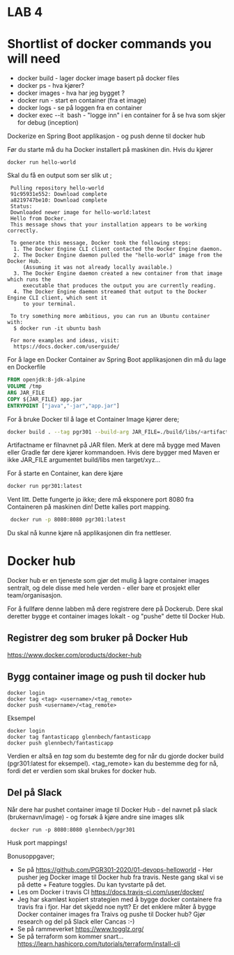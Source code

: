 # LAB 4

# Shortlist of docker commands you will need

* docker build - lager docker image basert på docker files
* docker ps - hva kjører? 
* docker images - hva har jeg bygget ? 
* docker run - start en container (fra et image)
* docker logs - se på loggen fra en container 
* docker exec --it <image> bash - "logge inn" i en container for å se hva som skjer for debug (inception) 

Dockerize en Spring Boot applikasjon - og push denne til docker hub

Før du starte må du ha Docker installert på maskinen din. Hvis du kjører

```docker run hello-world``` 

Skal du få en output som ser slik ut ; 

```Unable to find image hello-world:latest locally
 Pulling repository hello-world
 91c95931e552: Download complete
 a8219747be10: Download complete
 Status: 
 Downloaded newer image for hello-world:latest
 Hello from Docker.
 This message shows that your installation appears to be working correctly.

 To generate this message, Docker took the following steps:
  1. The Docker Engine CLI client contacted the Docker Engine daemon.
  2. The Docker Engine daemon pulled the "hello-world" image from the Docker Hub.
     (Assuming it was not already locally available.)
  3. The Docker Engine daemon created a new container from that image which runs the
     executable that produces the output you are currently reading.
  4. The Docker Engine daemon streamed that output to the Docker Engine CLI client, which sent it
     to your terminal.

 To try something more ambitious, you can run an Ubuntu container with:
  $ docker run -it ubuntu bash

 For more examples and ideas, visit:
  https://docs.docker.com/userguide/

```
For å lage en Docker Container av Spring Boot applikasjonen din må du lage en Dockerfile

```dockerfile
FROM openjdk:8-jdk-alpine
VOLUME /tmp
ARG JAR_FILE
COPY ${JAR_FILE} app.jar
ENTRYPOINT ["java","-jar","app.jar"]

```

For å bruke Docker til å lage et Container Image kjører dere; 
```sh
docker build . --tag pgr301 --build-arg JAR_FILE=./build/libs/<artifactname>
```
Artifactname er filnavnet på JAR filen. 
Merk at dere må bygge med Maven eller Gradle før dere kjører kommandoen. Hvis dere bygger med Maven er ikke JAR_FILE
argumentet build/libs men target/xyz... 


For å starte en Container, kan dere kjøre 

```sh
docker run pgr301:latest
```

Vent litt. Dette fungerte jo ikke; dere må eksponere port 8080 fra Containeren på maskinen din! Dette kalles port mapping. 

```bash
 docker run -p 8080:8080 pgr301:latest
 ```

Du skal nå kunne kjøre nå applikasjonen din fra nettleser. 

# Docker hub
 
Docker hub er en tjeneste som gjør det mulig å lagre container images sentralt, og dele disse med hele verden - eller bare et prosjekt eller team/organisasjon. 

For å fullføre denne labben må dere registrere dere på Dockerub. Dere skal deretter bygge et container images lokalt - og "pushe" dette til Docker Hub.

## Registrer deg som bruker på Docker Hub

https://www.docker.com/products/docker-hub

## Bygg container image og push til docker hub

```
docker login
docker tag <tag> <username>/<tag_remote>
docker push <username>/<tag_remote>
```

Eksempel

```
docker login
docker tag fantasticapp glennbech/fantasticapp
docker push glennbech/fantasticapp
```

Verdien <tag> er altså en *tag* som du bestemte deg for når du gjorde docker build (pgr301:latest for eksempel). <tag_remote> kan du bestemme deg for nå, fordi det er verdien som skal brukes for docker hub. 

## Del på Slack

Når dere har pushet container image til Docker Hub - del navnet på slack (brukernavn/image) - og forsøk å kjøre andre sine images slik 

```
 docker run -p 8080:8080 glennbech/pgr301
```
Husk port mappings!



Bonusoppgaver; 

- Se på https://github.com/PGR301-2020/01-devops-helloworld - Her pusher jeg Docker image til Docker hub fra travis. 
Neste gang skal vi se på dette + Feature toggles. Du kan tyvstarte på det.
- Les om Docker i travis CI https://docs.travis-ci.com/user/docker/ 
- Jeg har skamløst kopiert strategien med å bygge docker containere fra travis fra  i fjor. Har det skjedd noe nytt? Er  det enklere måter å bygge Docker container images fra Traivs og pushe til Docker hub? Gjør research og del på Slack eller Cancas :-)
- Se på rammeverket https://www.togglz.org/
- Se på terraform som kommer snart...  https://learn.hashicorp.com/tutorials/terraform/install-cli
